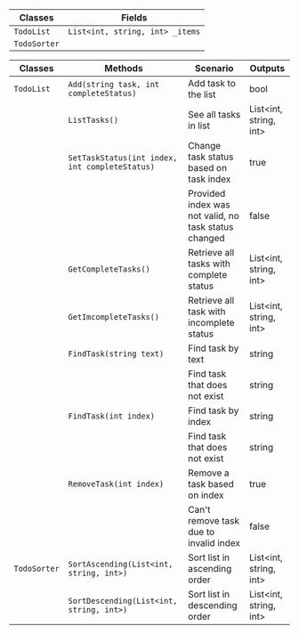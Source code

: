﻿## 

| Classes | Fields |
|-|-|
|`TodoList`| `List<int, string, int> _items`|
|`TodoSorter` | |


| Classes | Methods | Scenario | Outputs |
|-|-|-|-|
| `TodoList` | `Add(string task, int completeStatus)` | Add task to the list | bool |
| | `ListTasks()` | See all tasks in list | List<int, string, int> |
| | `SetTaskStatus(int index, int completeStatus)` | Change task status based on task index | true |
| | | Provided index was not valid, no task status changed | false |
| | `GetCompleteTasks()` | Retrieve all tasks with complete status | List<int, string, int> | 
| | `GetImcompleteTasks()` | Retrieve all task with incomplete status | List<int, string, int> | 
| | `FindTask(string text)` | Find task by text | string | 
| | | Find task that does not exist | string |
| | `FindTask(int index)` | Find task by index | string | 
| | | Find task that does not exist | string |
| | `RemoveTask(int index)` | Remove a task based on index | true |
| |  | Can't remove task due to invalid index | false |
| `TodoSorter` | `SortAscending(List<int, string, int>)` | Sort list in ascending order | List<int, string, int> |
| | `SortDescending(List<int, string, int>)` | Sort list in descending order | List<int, string, int>| 